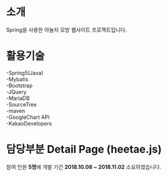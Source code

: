 # 소개
Spring을 사용한 야놀자 모방 웹사이트 프로젝트입니다.

# 활용기술
-Spring5(Java)  
-Mybatis  
-Bootstrap   
-JQuery  
-MariaDB  
-SourceTree   
-maven     
-GoogleChart API  
-KakaoDevelopers   

# 담당부분 Detail Page (heetae.js)

참여 인원 **5명**에 개발 기간 **2018.10.08 ~ 2018.11.02** 소요하였습니다.




